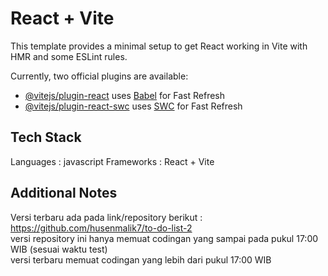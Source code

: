 # React + Vite

This template provides a minimal setup to get React working in Vite with HMR and some ESLint rules.

Currently, two official plugins are available:

- [@vitejs/plugin-react](https://github.com/vitejs/vite-plugin-react/blob/main/packages/plugin-react/README.md) uses [Babel](https://babeljs.io/) for Fast Refresh
- [@vitejs/plugin-react-swc](https://github.com/vitejs/vite-plugin-react-swc) uses [SWC](https://swc.rs/) for Fast Refresh


## Tech Stack

Languages : javascript
Frameworks : React + Vite

## Additional Notes

Versi terbaru ada pada link/repository berikut : https://github.com/husenmalik7/to-do-list-2
<br >
versi repository ini hanya memuat codingan yang sampai pada pukul 17:00 WIB (sesuai waktu test)
<br >
versi terbaru memuat codingan yang lebih dari pukul 17:00 WIB

